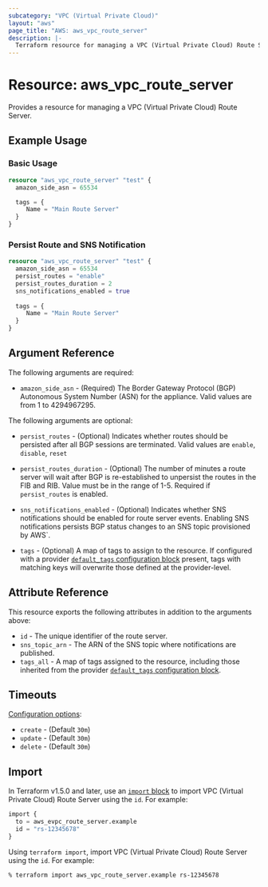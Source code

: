 ```yaml
---
subcategory: "VPC (Virtual Private Cloud)"
layout: "aws"
page_title: "AWS: aws_vpc_route_server"
description: |-
  Terraform resource for managing a VPC (Virtual Private Cloud) Route Server.
---
```

# Resource: aws_vpc_route_server

  Provides a resource for managing a VPC (Virtual Private Cloud) Route Server.

## Example Usage

### Basic Usage

```terraform
resource "aws_vpc_route_server" "test" {
  amazon_side_asn = 65534

  tags = {
	 Name = "Main Route Server"
  }
}
```

### Persist Route and SNS Notification

```terraform
resource "aws_vpc_route_server" "test" {
  amazon_side_asn = 65534
  persist_routes = "enable"
  persist_routes_duration = 2
  sns_notifications_enabled = true
  
  tags = {
	 Name = "Main Route Server"
  }
}
```

## Argument Reference

The following arguments are required:

* `amazon_side_asn` - (Required) The Border Gateway Protocol (BGP) Autonomous System Number (ASN) for the appliance. Valid values are from 1 to 4294967295.

The following arguments are optional:

* `persist_routes` - (Optional) Indicates whether routes should be persisted after all BGP sessions are terminated. Valid values are `enable`, `disable`, `reset`

* `persist_routes_duration` - (Optional) The number of minutes a route server will wait after BGP is re-established to unpersist the routes in the FIB and RIB. Value must be in the range of 1-5. Required if `persist_routes` is enabled.

* `sns_notifications_enabled` - (Optional) Indicates whether SNS notifications should be enabled for route server events. Enabling SNS notifications persists BGP status changes to an SNS topic provisioned by AWS`.

* `tags` - (Optional) A map of tags to assign to the resource. If configured with a provider [`default_tags` configuration block](https://registry.terraform.io/providers/hashicorp/aws/latest/docs#default_tags-configuration-block) present, tags with matching keys will overwrite those defined at the provider-level.

## Attribute Reference

This resource exports the following attributes in addition to the arguments above:

* `id` - The unique identifier of the route server.
* `sns_topic_arn` - The ARN of the SNS topic where notifications are published.
* `tags_all` - A map of tags assigned to the resource, including those inherited from the provider [`default_tags` configuration block](https://registry.terraform.io/providers/hashicorp/aws/latest/docs#default_tags-configuration-block).

## Timeouts

[Configuration options](https://developer.hashicorp.com/terraform/language/resources/syntax#operation-timeouts):

* `create` - (Default `30m`)
* `update` - (Default `30m`)
* `delete` - (Default `30m`)

## Import

In Terraform v1.5.0 and later, use an [`import` block](https://developer.hashicorp.com/terraform/language/import) to import VPC (Virtual Private Cloud) Route Server using the `id`. For example:

```terraform
import {
  to = aws_evpc_route_server.example
  id = "rs-12345678"
}
```

Using `terraform import`, import VPC (Virtual Private Cloud) Route Server using the `id`. For example:

```console
% terraform import aws_vpc_route_server.example rs-12345678
```
